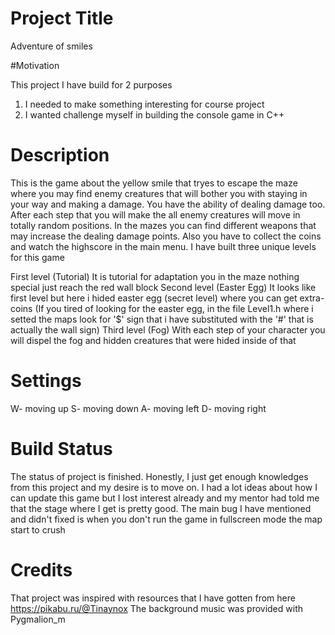 # Project Title
 
Adventure of smiles

#Motivation

This project I have build for 2 purposes
1. I needed to make something interesting for course project
2. I wanted challenge myself in building the console game in C++

# Description

This is the game about the yellow smile that tryes to escape the maze where you may find enemy creatures that will bother you with staying in your way and making a damage. You have the ability of dealing damage too. After each step that you will make the all enemy creatures will move in totally random positions. In the mazes you can find different weapons that may increase the dealing damage points. Also you have to collect the coins and watch the highscore in the main menu. I have built three unique levels for this game

First level (Tutorial)
It is tutorial for adaptation you in the maze nothing special just reach the red wall block
Second level (Easter Egg)
It looks like first level but here i hided easter egg (secret level) where you can get extra-coins
(If you tired of looking for the easter egg, in the file Level1.h where i setted the maps look for '$' sign that i have substituted with the '#' that is actually the wall sign)
Third level (Fog)
With each step of your character you will dispel the fog and hidden creatures that were hided inside of that 

# Settings

W- moving up
S- moving down
A- moving left
D- moving right

# Build Status

The status of project is finished. Honestly, I just get enough knowledges from this project and my desire is to move on. I had a lot ideas about how I can update this game but I lost interest already and my mentor had told me that the stage where I get is pretty good. 
The main bug I have mentioned and didn't fixed is when you don't run the game in fullscreen mode the map start to crush 

# Credits

That project was inspired with resources that I have gotten from here 
https://pikabu.ru/@Tinaynox
The background music was provided with Pygmalion_m